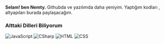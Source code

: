 **Selam! ben Nemty.**
Githubda ve yazılımda daha yeniyim. Yaptığım kodları , altyapıları burada paylaşacağım.

### Alttaki Dilleri Biliyorum

![JavaScript](https://img.shields.io/badge/JavaScript-323330?style=for-the-badge&logo=javascript&logoColor=F7DF1E) ![CSharp](https://img.shields.io/badge/C%23-239120?style=for-the-badge&logo=c-sharp&logoColor=white)  ![HTML](https://img.shields.io/badge/HTML5-E34F26?style=for-the-badge&logo=html5&logoColor=white) ![CSS](https://img.shields.io/badge/CSS3-1572B6?style=for-the-badge&logo=css3&logoColor=white)
